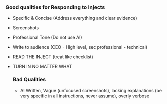 ### Good qualities for Responding to Injects
- Specific & Concise (Address everything and clear evidence)
- Screenshots
- Professional Tone (Do not use AI)
- Write to audience (CEO - High level, sec professional - technical)
- READ THE INJECT (treat like checklist)
- TURN IN NO MATTER WHAT

  ### Bad Qualities
  - AI Written, Vague (unfocused screenshots), lacking explanations (be very specific in all instructions, never assume), overly verbose
